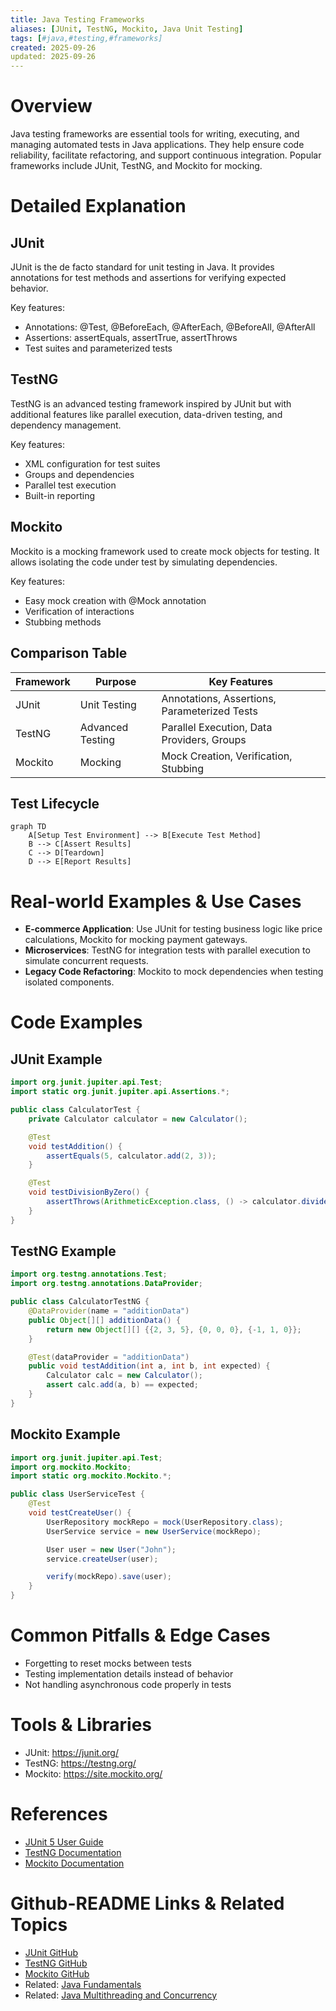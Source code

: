 ```yaml
---
title: Java Testing Frameworks
aliases: [JUnit, TestNG, Mockito, Java Unit Testing]
tags: [#java,#testing,#frameworks]
created: 2025-09-26
updated: 2025-09-26
---
```


# Overview

Java testing frameworks are essential tools for writing, executing, and managing automated tests in Java applications. They help ensure code reliability, facilitate refactoring, and support continuous integration. Popular frameworks include JUnit, TestNG, and Mockito for mocking.

# Detailed Explanation

## JUnit
JUnit is the de facto standard for unit testing in Java. It provides annotations for test methods and assertions for verifying expected behavior.

Key features:
- Annotations: @Test, @BeforeEach, @AfterEach, @BeforeAll, @AfterAll
- Assertions: assertEquals, assertTrue, assertThrows
- Test suites and parameterized tests

## TestNG
TestNG is an advanced testing framework inspired by JUnit but with additional features like parallel execution, data-driven testing, and dependency management.

Key features:
- XML configuration for test suites
- Groups and dependencies
- Parallel test execution
- Built-in reporting

## Mockito
Mockito is a mocking framework used to create mock objects for testing. It allows isolating the code under test by simulating dependencies.

Key features:
- Easy mock creation with @Mock annotation
- Verification of interactions
- Stubbing methods

## Comparison Table

| Framework | Purpose | Key Features |
|-----------|---------|--------------|
| JUnit | Unit Testing | Annotations, Assertions, Parameterized Tests |
| TestNG | Advanced Testing | Parallel Execution, Data Providers, Groups |
| Mockito | Mocking | Mock Creation, Verification, Stubbing |

## Test Lifecycle

```mermaid
graph TD
    A[Setup Test Environment] --> B[Execute Test Method]
    B --> C[Assert Results]
    C --> D[Teardown]
    D --> E[Report Results]
```

# Real-world Examples & Use Cases

- **E-commerce Application**: Use JUnit for testing business logic like price calculations, Mockito for mocking payment gateways.
- **Microservices**: TestNG for integration tests with parallel execution to simulate concurrent requests.
- **Legacy Code Refactoring**: Mockito to mock dependencies when testing isolated components.

# Code Examples

## JUnit Example

```java
import org.junit.jupiter.api.Test;
import static org.junit.jupiter.api.Assertions.*;

public class CalculatorTest {
    private Calculator calculator = new Calculator();

    @Test
    void testAddition() {
        assertEquals(5, calculator.add(2, 3));
    }

    @Test
    void testDivisionByZero() {
        assertThrows(ArithmeticException.class, () -> calculator.divide(1, 0));
    }
}
```

## TestNG Example

```java
import org.testng.annotations.Test;
import org.testng.annotations.DataProvider;

public class CalculatorTestNG {
    @DataProvider(name = "additionData")
    public Object[][] additionData() {
        return new Object[][] {{2, 3, 5}, {0, 0, 0}, {-1, 1, 0}};
    }

    @Test(dataProvider = "additionData")
    public void testAddition(int a, int b, int expected) {
        Calculator calc = new Calculator();
        assert calc.add(a, b) == expected;
    }
}
```

## Mockito Example

```java
import org.junit.jupiter.api.Test;
import org.mockito.Mockito;
import static org.mockito.Mockito.*;

public class UserServiceTest {
    @Test
    void testCreateUser() {
        UserRepository mockRepo = mock(UserRepository.class);
        UserService service = new UserService(mockRepo);

        User user = new User("John");
        service.createUser(user);

        verify(mockRepo).save(user);
    }
}
```

# Common Pitfalls & Edge Cases

- Forgetting to reset mocks between tests
- Testing implementation details instead of behavior
- Not handling asynchronous code properly in tests

# Tools & Libraries

- JUnit: https://junit.org/
- TestNG: https://testng.org/
- Mockito: https://site.mockito.org/

# References

- [JUnit 5 User Guide](https://junit.org/junit5/docs/current/user-guide/)
- [TestNG Documentation](https://testng.org/doc/)
- [Mockito Documentation](https://javadoc.io/doc/org.mockito/mockito-core/latest/org/mockito/Mockito.html)

# Github-README Links & Related Topics

- [JUnit GitHub](https://github.com/junit-team/junit5)
- [TestNG GitHub](https://github.com/cbeust/testng)
- [Mockito GitHub](https://github.com/mockito/mockito)
- Related: [Java Fundamentals](../java-fundamentals/)
- Related: [Java Multithreading and Concurrency](../java-multithreading-and-concurrency/)